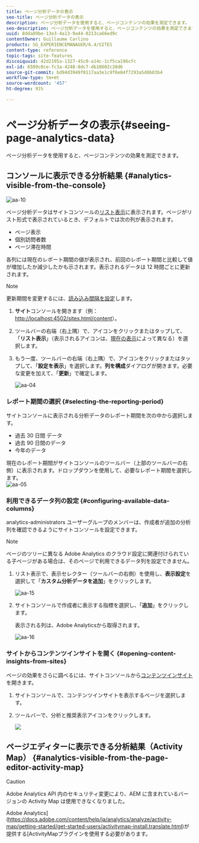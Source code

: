 ```yaml
---
title: ページ分析データの表示
seo-title: ページ分析データの表示
description: ページ分析データを使用すると、ページコンテンツの効果を測定できます。
seo-description: ページ分析データを使用すると、ページコンテンツの効果を測定できます。
uuid: 8dda89be-13e3-4a13-9a44-0213ca66ed9c
contentOwner: Guillaume Carlino
products: SG_EXPERIENCEMANAGER/6.4/SITES
content-type: reference
topic-tags: site-features
discoiquuid: 42d2195a-1327-45c0-a14c-1cf5ca196cfc
exl-id: 6509c0ce-fc3a-4248-8dc7-db10602c30d6
source-git-commit: bd94d3949f0117aa3e1c9f0e84f7293a5d6b03b4
workflow-type: tm+mt
source-wordcount: '457'
ht-degree: 91%

---
```


# ページ分析データの表示{#seeing-page-analytics-data}

ページ分析データを使用すると、ページコンテンツの効果を測定できます。

## コンソールに表示できる分析結果  {#analytics-visible-from-the-console}

![aa-10](assets/aa-10.png)

ページ分析データはサイトコンソールの[リスト表示](/help/sites-authoring/basic-handling.md#list-view)に表示されます。ページがリスト形式で表示されているとき、デフォルトでは次の列が表示されます。

* ページ表示
* 個別訪問者数
* ページ滞在時間

各列には現在のレポート期間の値が表示され、前回のレポート期間と比較して値が増加したか減少したかも示されます。表示されるデータは 12 時間ごとに更新されます。

>[!NOTE]
>
>更新期間を変更するには、[読み込み間隔を設定](/help/sites-administering/adobeanalytics-connect.md#configuring-the-import-interval)します。

1. **サイト**&#x200B;コンソールを開きます（例：[http://localhost:4502/sites.html/content](http://localhost:4502/sites.html/content)）。
1. ツールバーの右端（右上隅）で、アイコンをクリックまたはタップして、「**リスト表示**」（表示されるアイコンは、[現在の表示](/help/sites-authoring/basic-handling.md#viewing-and-selecting-resources)によって異なる）を選択します。

1. もう一度、ツールバーの右端（右上隅）で、アイコンをクリックまたはタップして、「**設定を表示**」を選択します。**列を構成**&#x200B;ダイアログが開きます。必要な変更を加えて、「**更新**」で確定します。

   ![aa-04](assets/aa-04.png)

### レポート期間の選択 {#selecting-the-reporting-period}

サイトコンソールに表示される分析データのレポート期間を次の中から選択します。

* 過去 30 日間 データ
* 過去 90 日間のデータ
* 今年のデータ

現在のレポート期間がサイトコンソールのツールバー（上部のツールバーの右側）に表示されます。ドロップダウンを使用して、必要なレポート期間を選択します。\
![aa-05](assets/aa-05.png)

### 利用できるデータ列の設定 {#configuring-available-data-columns}

analytics-administrators ユーザーグループのメンバーは、作成者が追加の分析列を確認できるようにサイトコンソールを設定できます。

>[!NOTE]
>
>ページのツリーに異なる Adobe Analytics のクラウド設定に関連付けられている子ページがある場合は、そのページで利用できるデータ列を設定できません。

1. リスト表示で、表示セレクター（ツールバーの右側）を使用し、**表示設定**&#x200B;を選択して「**カスタム分析データを追加**」をクリックします。

   ![aa-15](assets/aa-15.png)

1. サイトコンソールで作成者に表示する指標を選択し、「**追加**」をクリックします。

   表示される列は、Adobe Analyticsから取得されます。

   ![aa-16](assets/aa-16.png)

### サイトからコンテンツインサイトを開く {#opening-content-insights-from-sites}

ページの効果をさらに調べるには、サイトコンソールから[コンテンツインサイト](/help/sites-authoring/content-insights.md)を開きます。

1. サイトコンソールで、コンテンツインサイトを表示するページを選択します。
1. ツールバーで、分析と推奨表示アイコンをクリックします。

   ![](do-not-localize/chlimage_1-16.png)

## ページエディターに表示できる分析結果（Activity Map）  {#analytics-visible-from-the-page-editor-activity-map}

>[!CAUTION]
>
>Adobe Analytics API 内のセキュリティ変更により、AEM に含まれているバージョンの Activity Map は使用できなくなりました。
>
>Adobe Analytics](https://docs.adobe.com/content/help/ja/analytics/analyze/activity-map/getting-started/get-started-users/activitymap-install.translate.html)が提供する[ActivityMapプラグインを使用する必要があります。
